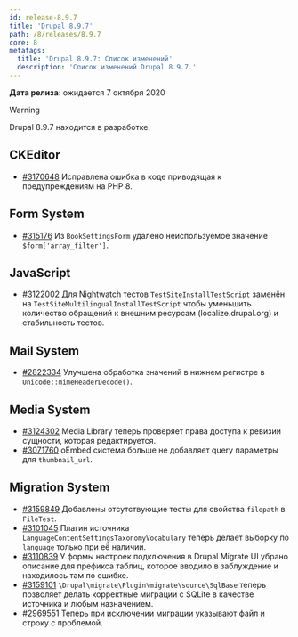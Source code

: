```yaml
---
id: release-8.9.7
title: 'Drupal 8.9.7'
path: /8/releases/8.9.7
core: 8
metatags:
  title: 'Drupal 8.9.7: Список изменений'
  description: 'Список изменений Drupal 8.9.7.'
---
```


**Дата релиза**: ожидается 7 октября 2020

> [!WARNING]
> Drupal 8.9.7 находится в разработке.

## CKEditor

- [#3170648](https://www.drupal.org/project/drupal/issues/3170648) Исправлена ошибка в коде приводящая к предупреждениям на PHP 8.

## Form System

- [#315176](https://www.drupal.org/project/drupal/issues/315176) Из `BookSettingsForm` удалено неиспользуемое значение `$form['array_filter']`.

## JavaScript

- [#3122002](https://www.drupal.org/project/drupal/issues/3122002) Для Nightwatch тестов `TestSiteInstallTestScript` заменён на `TestSiteMultilingualInstallTestScript` чтобы уменьшить количество обращений к внешним ресурсам (localize.drupal.org) и стабильность тестов.

## Mail System

- [#2822334](https://www.drupal.org/project/drupal/issues/2822334) Улучшена обработка значений в нижнем регистре в `Unicode::mimeHeaderDecode()`.

## Media System

- [#3124302](https://www.drupal.org/project/drupal/issues/3124302) Media Library теперь проверяет права доступа к ревизии сущности, которая редактируется.
- [#3071760](https://www.drupal.org/project/drupal/issues/3071760) oEmbed система больше не добавляет query параметры для `thumbnail_url`.

## Migration System

- [#3159849](https://www.drupal.org/project/drupal/issues/3159849) Добавлены отсутствующие тесты для свойства `filepath` в `FileTest`.
- [#3101045](https://www.drupal.org/project/drupal/issues/3101045) Плагин источника `LanguageContentSettingsTaxonomyVocabulary` теперь делает выборку по `language` только при её наличии.
- [#3110839](https://www.drupal.org/project/drupal/issues/3110839) У формы настроек подключения в Drupal Migrate UI убрано описание для префикса таблиц, которое вводило в заблуждение и находилось там по ошибке.
- [#3159101](https://www.drupal.org/project/drupal/issues/3159101) `\Drupal\migrate\Plugin\migrate\source\SqlBase` теперь позволяет делать корректные миграции с SQLite в качестве источника и любым назначением.
- [#2969551](https://www.drupal.org/project/drupal/issues/2969551) Теперь при исключении миграции указывают файл и строку с проблемой.